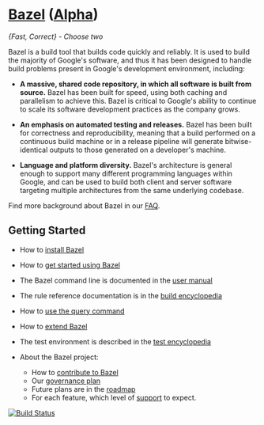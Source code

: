 # [Bazel](http://bazel.io) ([Alpha](http://bazel.io/roadmap.html#alpha))

*{Fast, Correct} - Choose two*

Bazel is a build tool that builds code quickly and reliably. It is used to build
the majority of Google's software, and thus it has been designed to handle
build problems present in Google's development environment, including:

* **A massive, shared code repository, in which all software is built from
source.** Bazel has been built for speed, using both caching and parallelism
to achieve this. Bazel is critical to Google's ability to continue
to scale its software development practices as the company grows.

* **An emphasis on automated testing and releases.** Bazel has
been built for correctness and reproducibility, meaning that a build performed
on a continuous build machine or in a release pipeline will generate
bitwise-identical outputs to those generated on a developer's machine.

* **Language and platform diversity.** Bazel's architecture is general enough to
support many different programming languages within Google, and can be
used to build both client and server software targeting multiple
architectures from the same underlying codebase.

Find more background about Bazel in our [FAQ](http://bazel.io/FAQ.html).

## Getting Started

  * How to [install Bazel](http://bazel.io/docs/install.html)
  * How to [get started using Bazel](http://bazel.io/docs/getting-started.html)
  * The Bazel command line is documented in the  [user manual](http://bazel.io/docs/bazel-user-manual.html)
  * The rule reference documentation is in the [build encyclopedia](http://bazel.io/docs/build-encyclopedia.html)
  * How to [use the query command](http://bazel.io/docs/query.html)
  * How to [extend Bazel](http://bazel.io/docs/skylark/index.html)
  * The test environment is described in the [test encyclopedia](http://bazel.io/docs/test-encyclopedia.html)

* About the Bazel project:

  * How to [contribute to Bazel](http://bazel.io/contributing.html)
  * Our [governance plan](http://bazel.io/governance.html)
  * Future plans are in the [roadmap](http://bazel.io/roadmap.html)
  * For each feature, which level of [support](http://bazel.io/support.html) to expect.

[![Build Status](https://travis-ci.org/google/bazel.svg?branch=master)](https://travis-ci.org/google/bazel)
